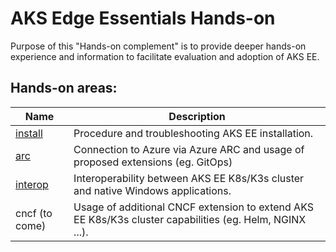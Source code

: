 # AKS Edge Essentials Hands-on

Purpose of this "Hands-on complement" is to provide deeper hands-on experience and information to facilitate evaluation and adoption of AKS EE.
## Hands-on areas:

| Name           | Description      |
|----------------|------------------|
| [install](./install/install.md) | Procedure and troubleshooting AKS EE installation. |
| [arc](./arc) | Connection to Azure via Azure ARC and usage of proposed extensions (eg. GitOps) | 
| [interop](./interop) |  Interoperability between AKS EE K8s/K3s cluster and native Windows applications. | 
| cncf (to come) |  Usage of additional CNCF extension to extend AKS EE K8s/K3s cluster capabilities (eg. Helm, NGINX ...). | 
